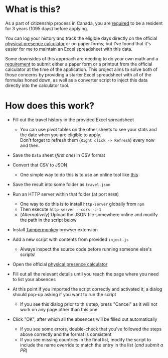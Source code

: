 # What is this?

As a part of citizenship process in Canada, you are [required](https://www.canada.ca/en/immigration-refugees-citizenship/services/canadian-citizenship/become-canadian-citizen/eligibility.html#time) to be a resident for 3 years (1095 days) before applying.

You can log your history and track the eligible days directly on the official [physical presence calculator](https://eservices.cic.gc.ca/rescalc/) or on paper forms, but I've found that it's easier for me to maintain an Excel spreadsheet with this data.

Some downsides of this approach are needing to do your own math and a [requirement](https://www.canada.ca/content/dam/ircc/migration/ircc/english/pdf/kits/citizen/cit0007e-2.pdf) to submit either a paper form or a printout from the official calculator at the time of the application. This project aims to solve both of those concerns by providing a starter Excel spreadsheet with all of the formulas honed down, as well as a converter script to inject this data directly into the calculator tool.

# How does this work?

* Fill out the travel history in the provided Excel spreadsheet
  * You can use pivot tables on the other sheets to see your stats and the date when you are eligible to apply.  
  Don't forget to refresh them (`Right click -> Refresh`) every now and then.

* Save the `Data` sheet (_first one_) in CSV format

* Convert that CSV to JSON
  * One simple way to do this is to use an online tool like [this](https://csvjson.com/csv2json)

* Save the result into some folder as `travel.json`

* Run an HTTP server within that folder (at port `8080`)
   * One way to do this is to install `http-server` globally from `npm`
   * Then execute `http-server --cors -c-1`
   * (_Alternatively_) Upload the JSON file somewhere online and modify the path in the script below

* Install [Tampermonkey](https://www.tampermonkey.net/) browser extension

* Add a new script with contents from provided `inject.js`
   * Always inspect the source code before running someone else's scripts!

* Open the official [physical presence calculator](https://eservices.cic.gc.ca/rescalc/)

* Fill out all the relevant details until you reach the page where you need to list your absences

* At this point if you imported the script correctly and activated it, a dialog should pop-up asking if you want to run the script
  * If you see this dialog prior to this step, press "Cancel" as it will not work on any page other than this one

* Click "OK", after which all the absences will be filled out automatically
  * If you see some errors, double-check that you've followed the steps above correctly and the format is consistent
  * If you see missing countries in the final list, modify the script to include the name override to match the entry in the list (_and submit a PR_)
